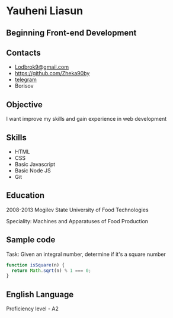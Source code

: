 # __Yauheni Liasun__ #
## Beginning Front-end Development ##
## __Contacts__ ##
* Lodbrok9@gmail.com
* https://github.com/Zheka90by
* [telegram](https://t.me/Zheka90by)
* Borisov
## Objective ##
I want improve my skills and gain experience in web development
## Skills ##
* HTML
* CSS
* Basic Javascript
* Basic Node JS
* Git
## Education ##
2008-2013 Mogilev State University of Food Technologies

Speciality: Machines and Apparatuses of Food Production
## Sample code ##
Task: Given an integral number, determine if it's a square number
``` Javascript
function isSquare(n) {
  return Math.sqrt(n) % 1 === 0;
}
```
## English Language ##
Proficiency level - A2 